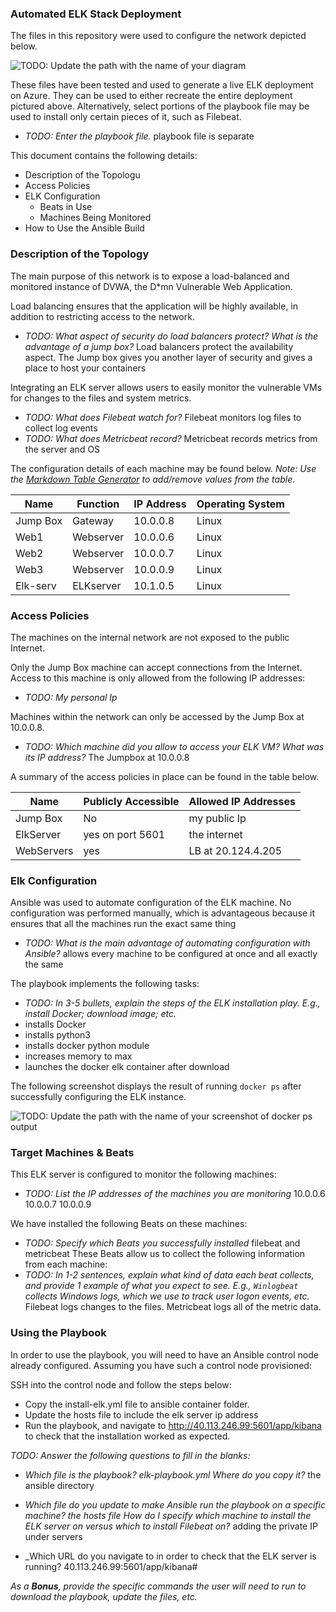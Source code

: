 ### Automated ELK Stack Deployment

The files in this repository were used to configure the network depicted below.

![TODO: Update the path with the name of your diagram](Images/diagram_filename.png)

These files have been tested and used to generate a live ELK deployment on Azure. They can be used to either recreate the entire deployment pictured above. Alternatively, select portions of the playbook file may be used to install only certain pieces of it, such as Filebeat.

  - _TODO: Enter the playbook file._   playbook file is separate

This document contains the following details:
- Description of the Topologu
- Access Policies
- ELK Configuration
  - Beats in Use
  - Machines Being Monitored
- How to Use the Ansible Build


### Description of the Topology

The main purpose of this network is to expose a load-balanced and monitored instance of DVWA, the D*mn Vulnerable Web Application.

Load balancing ensures that the application will be highly available, in addition to restricting access to the network.
- _TODO: What aspect of security do load balancers protect? What is the advantage of a jump box?_ Load balancers protect the availability aspect. The Jump box gives you another layer of security and gives a place to host your containers

Integrating an ELK server allows users to easily monitor the vulnerable VMs for changes to the files and system metrics.
- _TODO: What does Filebeat watch for?_ Filebeat monitors log files to collect log events
- _TODO: What does Metricbeat record?_ Metricbeat records metrics from the server and OS

The configuration details of each machine may be found below.
_Note: Use the [Markdown Table Generator](http://www.tablesgenerator.com/markdown_tables) to add/remove values from the table_.

| Name     | Function | IP Address | Operating System |
|----------|----------|------------|------------------|
| Jump Box | Gateway  | 10.0.0.8   | Linux            |
| Web1     | Webserver| 10.0.0.6   | Linux            |
| Web2     | Webserver| 10.0.0.7   | Linux            |
| Web3     | Webserver| 10.0.0.9   | Linux            |
| Elk-serv | ELKserver| 10.1.0.5   | Linux            |

### Access Policies

The machines on the internal network are not exposed to the public Internet. 

Only the Jump Box machine can accept connections from the Internet. Access to this machine is only allowed from the following IP addresses:
- _TODO: My personal Ip_

Machines within the network can only be accessed by the Jump Box at 10.0.0.8.
- _TODO: Which machine did you allow to access your ELK VM? What was its IP address?_ The Jumpbox at 10.0.0.8

A summary of the access policies in place can be found in the table below.

| Name     | Publicly Accessible | Allowed IP Addresses |
|----------|---------------------|----------------------|
| Jump Box |     No              | my public Ip         |
| ElkServer|  yes on port 5601   | the internet         |
|WebServers|     yes             | LB at 20.124.4.205   |
### Elk Configuration

Ansible was used to automate configuration of the ELK machine. No configuration was performed manually, which is advantageous because it ensures that all the machines run the exact same thing
- _TODO: What is the main advantage of automating configuration with Ansible?_ allows every machine to be configured at once and all exactly the same 

The playbook implements the following tasks:
- _TODO: In 3-5 bullets, explain the steps of the ELK installation play. E.g., install Docker; download image; etc._
- installs Docker
- installs python3
- installs docker python module
- increases memory to max
- launches the docker elk container after download

The following screenshot displays the result of running `docker ps` after successfully configuring the ELK instance.
 


![TODO: Update the path with the name of your screenshot of docker ps output](Images/docker_ps_output.png)

### Target Machines & Beats
This ELK server is configured to monitor the following machines:
- _TODO: List the IP addresses of the machines you are monitoring_ 10.0.0.6  10.0.0.7   10.0.0.9

We have installed the following Beats on these machines:
- _TODO: Specify which Beats you successfully installed_
       filebeat and metricbeat
These Beats allow us to collect the following information from each machine:
- _TODO: In 1-2 sentences, explain what kind of data each beat collects, and provide 1 example of what you expect to see. E.g., `Winlogbeat` collects Windows logs, which we use to track user logon events, etc._ Filebeat logs changes to the files. Metricbeat logs all of the metric data.

### Using the Playbook
In order to use the playbook, you will need to have an Ansible control node already configured. Assuming you have such a control node provisioned: 

SSH into the control node and follow the steps below:
- Copy the install-elk.yml file to ansible container folder.
- Update the hosts file to include the elk server ip address
- Run the playbook, and navigate to http://40.113.246.99:5601/app/kibana to check that the installation worked as expected.

_TODO: Answer the following questions to fill in the blanks:_
- _Which file is the playbook? elk-playbook.yml
 Where do you copy it?_ the ansible directory

- _Which file do you update to make Ansible run the playbook on a specific machine? the hosts file How do I specify which machine to install the ELK server on versus which to install Filebeat on?_ adding the private IP under servers

- _Which URL do you navigate to in order to check that the ELK server is running? 40.113.246.99:5601/app/kibana#

_As a **Bonus**, provide the specific commands the user will need to run to download the playbook, update the files, etc._

